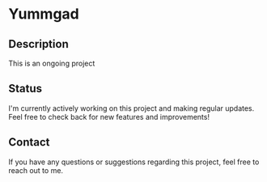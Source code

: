 # Yummgad

## Description

This is an ongoing project 

## Status

I'm currently actively working on this project and making regular updates. Feel free to check back for new features and improvements!

## Contact

If you have any questions or suggestions regarding this project, feel free to reach out to me.
